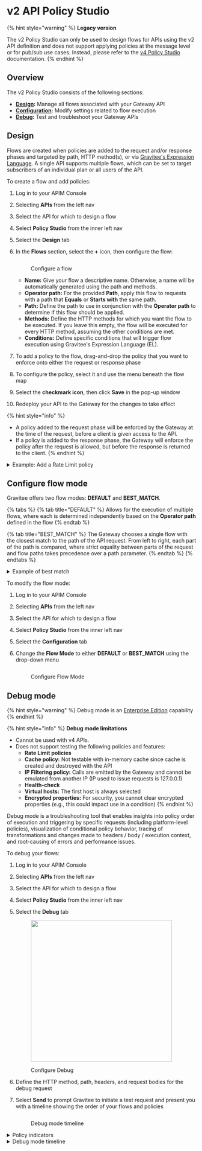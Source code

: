 # v2 API Policy Studio

{% hint style="warning" %}
**Legacy version**

The v2 Policy Studio can only be used to design flows for APIs using the v2 API definition and does not support applying policies at the message level or for pub/sub use cases. Instead, please refer to the [v4 Policy Studio](v4-api-policy-studio.md) documentation.
{% endhint %}

## Overview

The v2 Policy Studio consists of the following sections:

* [**Design**](v2-api-policy-studio.md#design)**:** Manage all flows associated with your Gateway API
* [**Configuration**](v2-api-policy-studio.md#configure-flow-mode)**:** Modify settings related to flow execution
* [**Debug**](v2-api-policy-studio.md#debug-mode)**:** Test and troubleshoot your Gateway APIs

## Design

Flows are created when policies are added to the request and/or response phases and targeted by path, HTTP method(s), or via [Gravitee's Expression Language](../../gravitee-expression-language.md). A single API supports multiple flows, which can be set to target subscribers of an individual plan or all users of the API.&#x20;

To create a flow and add policies:

1. Log in to your APIM Console
2. Selecting **APIs** from the left nav
3. Select the API for which to design a flow
4. Select **Policy Studio** from the inner left nav
5. Select the **Design** tab
6.  In the **Flows** section, select the **+** icon, then configure the flow:&#x20;

    <figure><img src="../../.gitbook/assets/v2 design.png" alt=""><figcaption><p>Configure a flow</p></figcaption></figure>

    * **Name:** Give your flow a descriptive name. Otherwise, a name will be automatically generated using the path and methods.
    * **Operator path:** For the provided **Path**, apply this flow to requests with a path that **Equals** or **Starts with** the same path.
    * **Path:** Define the path to use in conjunction with the **Operator path** to determine if this flow should be applied.
    * **Methods:** Define the HTTP methods for which you want the flow to be executed. If you leave this empty, the flow will be executed for every HTTP method, assuming the other conditions are met.
    * **Conditions:** Define specific conditions that will trigger flow execution using Gravitee's Expression Language (EL).
7. To add a policy to the flow, drag-and-drop the policy that you want to enforce onto either the request or response phase
8. To configure the policy, select it and use the menu beneath the flow map
9. Select the **checkmark icon**, then click **Save** in the pop-up window&#x20;
10. Redeploy your API to the Gateway for the changes to take effect

{% hint style="info" %}
* A policy added to the request phase will be enforced by the Gateway at the time of the request, before a client is given access to the API.&#x20;
* If a policy is added to the response phase, the Gateway will enforce the policy after the request is allowed, but before the response is returned to the client.
{% endhint %}

<details>

<summary>Example: Add a Rate Limit policy</summary>

Limit the number of requests that a client can make using the HTTP GET method to five per second:

1. Create a new flow via the steps above
2. Configure the flow to execute only on the HTTP GET method
3. From the policy menu, drag-and-drop the Rate Limit policy onto the request phase
4. Give the rate limit a description
5. Add conditions using the Gravitee EL
6. Enable or disable non-strict mode and rate limit response headers in the HTTP response
7. Define a Key that will be used to identify consumers against whom the Rate Limit policy should be enforced. If this is left blank, the rate limit will be applied to any consumer that has subscribed to the API's plan.
8. Set the max requests (static) to 5, the time duration to 1, and the time unit to SECONDS
9. Select the checkmark icon and click **Save**
10. Redeploy your API

</details>

## Configure flow mode

Gravitee offers two flow modes: **DEFAULT** and **BEST\_MATCH**.

{% tabs %}
{% tab title="DEFAULT" %}
Allows for the execution of multiple flows, where each is determined independently based on the **Operator path** defined in the flow
{% endtab %}

{% tab title="BEST_MATCH" %}
The Gateway chooses a single flow with the closest match to the path of the API request. From left to right, each part of the path is compared, where strict equality between parts of the request and flow paths takes precedence over a path parameter.
{% endtab %}
{% endtabs %}

<details>

<summary>Example of best match</summary>

Consider the flows `/test/:id` and `/test/subtest`:

* If the request is `/test/55`, the resulting flow will be `/test/:id`
* If the request is `/test/subtest`, the resulting flow will be `/test/subtest`

</details>

To modify the flow mode:

1. Log in to your APIM Console
2. Selecting **APIs** from the left nav
3. Select the API for which to design a flow
4. Select **Policy Studio** from the inner left nav
5. Select the **Configuration** tab&#x20;
6.  Change the **Flow Mode** to either **DEFAULT** or **BEST\_MATCH** using the drop-down menu&#x20;

    <figure><img src="../../.gitbook/assets/v2 PS configuration.png" alt=""><figcaption><p>Configure Flow Mode</p></figcaption></figure>

## Debug mode

{% hint style="warning" %}
Debug mode is an [Enterprise Edition](../../introduction/open-source-vs-enterprise-edition.md) capability
{% endhint %}

{% hint style="info" %}
**Debug mode limitations**

* Cannot be used with v4 APIs.
* Does not support testing the following policies and features:
  * **Rate Limit policies**
  * **Cache policy:** Not testable with in-memory cache since cache is created and destroyed with the API
  * **IP Filtering policy:** Calls are emitted by the Gateway and cannot be emulated from another IP (IP used to issue requests is 127.0.0.1)
  * **Health-check**
  * **Virtual hosts:** The first host is always selected
  * **Encrypted properties:** For security, you cannot clear encrypted properties (e.g., this could impact use in a condition)
{% endhint %}

Debug mode is a troubleshooting tool that enables insights into policy order of execution and triggering by specific requests (including platform-level policies), visualization of conditional policy behavior, tracing of transformations and changes made to headers / body / execution context, and root-causing of errors and performance issues.

To debug your flows:

1. Log in to your APIM Console
2. Selecting **APIs** from the left nav
3. Select the API for which to design a flow
4. Select **Policy Studio** from the inner left nav
5.  Select the **Debug** tab&#x20;

    <div align="left"><figure><img src="../../.gitbook/assets/v2 debug.png" alt="" width="375"><figcaption><p>Configure Debug</p></figcaption></figure></div>
6. Define the HTTP method, path, headers, and request bodies for the debug request
7.  Select **Send** to prompt Gravitee to initiate a test request and present you with a timeline showing the order of your flows and policies&#x20;

    <figure><img src="../../.gitbook/assets/Debug mode timeline (1).png" alt=""><figcaption><p>Debug mode timeline</p></figcaption></figure>

<details>

<summary>Policy indicators</summary>

The status of a policy is represented by one of the following indicators:

* **Executed**: The policy has been executed properly
* **Skipped:** The policy contains a condition that has not been fulfilled. Refer to the input/output inspector for more details on the evaluation of the condition.
* **Error:** An error occurred during policy execution. Refer to the input/output inspector for more details on the error.

Select a specific policy in the timeline to access additional information regarding the input/output of the policy header, context attributes, and body.

The inspector relies on 3 colors to indicate the nature of changes:

* **Green:** Indicates an addition
* **Orange:** Indicates an edit
* **Red:** Indicates a deletion

</details>

<details>

<summary>Debug mode timeline</summary>

The order in which the policies appear in the timeline reflects the exact order in which they were executed by the Gateway at runtime. This order may differ from the order in which policies were placed during the design phase due to a performance optimization applied on the policy chain at runtime.

The Gateway executes policies interacting with the HTTP header part of the request (onRequest, onResponse) before policies interacting with the body part of the request (onRequestContent, onResponseContent). A policy may appear twice in the timeline if it interacts with both the header and body of the request.

To navigate the timeline:

* Scroll through the list of policies via the timeline or jump to a specific policy by selecting it in the **quick access** timeline
* Select **Request Input** or **Request Output** to view the global transformation on the request and the difference between what has been received by the Gateway and what has been sent to the backend
* Select **Response Input** or **Response Output** to view the global transformation on the response and the difference between what has been received from the backend and what has been sent back to the client app

</details>
